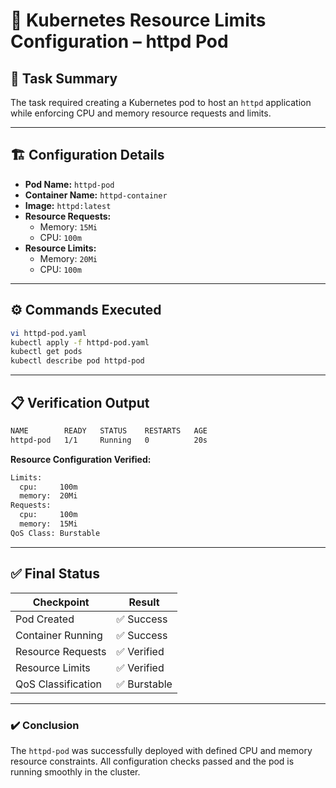 # 🧩 Kubernetes Resource Limits Configuration – httpd Pod

## 📘 Task Summary
The task required creating a Kubernetes pod to host an `httpd` application while enforcing CPU and memory resource requests and limits.

---

## 🏗️ Configuration Details
- **Pod Name:** `httpd-pod`
- **Container Name:** `httpd-container`
- **Image:** `httpd:latest`
- **Resource Requests:**
  - Memory: `15Mi`
  - CPU: `100m`
- **Resource Limits:**
  - Memory: `20Mi`
  - CPU: `100m`

---

## ⚙️ Commands Executed
```bash
vi httpd-pod.yaml
kubectl apply -f httpd-pod.yaml
kubectl get pods
kubectl describe pod httpd-pod
```

---

## 📋 Verification Output

```bash
NAME        READY   STATUS    RESTARTS   AGE
httpd-pod   1/1     Running   0          20s
```

**Resource Configuration Verified:**

```bash
Limits:
  cpu:     100m
  memory:  20Mi
Requests:
  cpu:     100m
  memory:  15Mi
QoS Class: Burstable
```

---

## ✅ Final Status

| Checkpoint         | Result      |
| ------------------ | ----------- |
| Pod Created        | ✅ Success   |
| Container Running  | ✅ Success   |
| Resource Requests  | ✅ Verified  |
| Resource Limits    | ✅ Verified  |
| QoS Classification | ✅ Burstable |

---

### ✔️ Conclusion

The `httpd-pod` was successfully deployed with defined CPU and memory resource constraints.
All configuration checks passed and the pod is running smoothly in the cluster.
